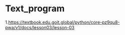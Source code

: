 # Text_program
1.https://textbook.edu.goit.global/python/core-pz9qu8-pwa/v1/docs/lesson03/lesson-03
